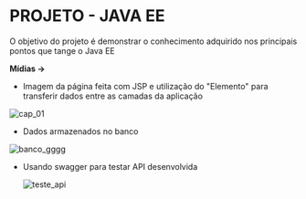 **PROJETO - JAVA EE**
========================================================================
O objetivo do projeto é demonstrar o conhecimento adquirido nos principais pontos que tange o Java EE


**Mídias ->**

- Imagem da página feita com JSP e utilização do "Elemento" para transferir dados entre as camadas da aplicação

  
![cap_01](https://github.com/user-attachments/assets/54fae752-3898-4d1e-9cf9-9bf5f78acda6)

  
- Dados armazenados no banco

![banco_gggg](https://github.com/user-attachments/assets/0f15eb7f-aef5-43bd-8499-52eddc04893d)


- Usando swagger para testar API desenvolvida


  ![teste_api](https://github.com/user-attachments/assets/7b972a49-f487-48f2-8eb3-035701b55225)

